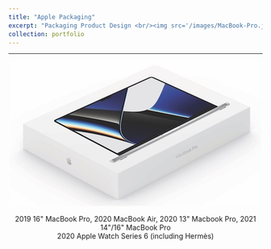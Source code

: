 ```yaml
---
title: "Apple Packaging"
excerpt: "Packaging Product Design <br/><img src='/images/MacBook-Pro.jpeg'>"
collection: portfolio
---
```


---
<p align="center">
  <img src="../images/MacBook-Pro.jpeg" alt="tamper-seal" width="500"/>
</p>
<p align="center">
  2019 16" MacBook Pro, 2020 MacBook Air, 2020 13" Macbook Pro, 2021 14"/16" MacBook Pro<br>
  2020 Apple Watch Series 6 (including Hermès)
</p>

